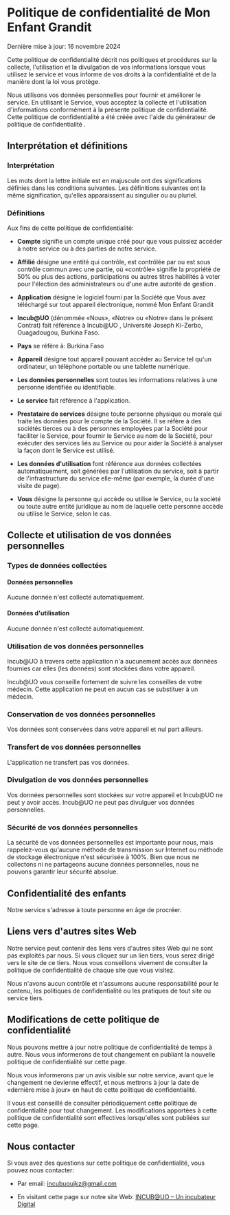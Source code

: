 # Politique de confidentialité de Mon Enfant Grandit

Dernière mise à jour: 16 novembre 2024

Cette politique de confidentialité décrit nos politiques et procédures sur la collecte, l'utilisation et la divulgation de vos informations lorsque vous utilisez le service et vous informe de vos droits à la confidentialité et de la manière dont la loi vous protège.

Nous utilisons vos données personnelles pour fournir et améliorer le service. En utilisant le Service, vous acceptez la collecte et l'utilisation d'informations conformément à la présente politique de confidentialité. Cette politique de confidentialité a été créée avec l'aide du générateur de politique de confidentialité .

## Interprétation et définitions

### Interprétation

Les mots dont la lettre initiale est en majuscule ont des significations définies dans les conditions suivantes. Les définitions suivantes ont la même signification, qu'elles apparaissent au singulier ou au pluriel.

### Définitions

Aux fins de cette politique de confidentialité:

* **Compte** signifie un compte unique créé pour que vous puissiez accéder à notre service ou à des parties de notre service.

* **Affilié** désigne une entité qui contrôle, est contrôlée par ou est sous contrôle commun avec une partie, où «contrôle» signifie la propriété de 50% ou plus des actions, participations ou autres titres habilités à voter pour l'élection des administrateurs ou d'une autre autorité de gestion .

* **Application** désigne le logiciel fourni par la Société que Vous avez téléchargé sur tout appareil électronique, nommé Mon Enfant Grandit

* **Incub@UO** (dénommée «Nous», «Notre» ou «Notre» dans le présent Contrat) fait référence à Incub@UO , Université Joseph Ki-Zerbo, Ouagadougou, Burkina Faso.

* **Pays** se réfère à: Burkina Faso

* **Appareil** désigne tout appareil pouvant accéder au Service tel qu'un ordinateur, un téléphone portable ou une tablette numérique.

* **Les données personnelles** sont toutes les informations relatives à une personne identifiée ou identifiable.

* **Le service** fait référence à l'application.

* **Prestataire de services** désigne toute personne physique ou morale qui traite les données pour le compte de la Société. Il se réfère à des sociétés tierces ou à des personnes employées par la Société pour faciliter le Service, pour fournir le Service au nom de la Société, pour exécuter des services liés au Service ou pour aider la Société à analyser la façon dont le Service est utilisé.

* **Les données d'utilisation** font référence aux données collectées automatiquement, soit générées par l'utilisation du service, soit à partir de l'infrastructure du service elle-même (par exemple, la durée d'une visite de page).

* **Vous** désigne la personne qui accède ou utilise le Service, ou la société ou toute autre entité juridique au nom de laquelle cette personne accède ou utilise le Service, selon le cas.

## Collecte et utilisation de vos données personnelles

### Types de données collectées

#### Données personnelles

Aucune donnée n'est collecté automatiquement.

#### Données d'utilisation

Aucune donnée n'est collecté automatiquement.

### Utilisation de vos données personnelles

Incub@UO à travers cette application n'a aucunement accès aux données  fournies car elles (les données) sont stockées dans votre appareil.

Incub@UO vous conseille fortement de suivre les conseilles de votre médecin. Cette application ne peut en aucun cas se substituer à un médecin.

### Conservation de vos données personnelles

Vos données sont conservées dans votre appareil et nul part ailleurs.

### Transfert de vos données personnelles

L'application ne transfert pas vos données.

### Divulgation de vos données personnelles

Vos données personnelles sont stockées sur votre appareil et Incub@UO ne peut y avoir accès.
Incub@UO ne peut pas divulguer vos données personnelles.

### Sécurité de vos données personnelles

La sécurité de vos données personnelles est importante pour nous, mais rappelez-vous qu'aucune méthode de transmission sur Internet ou méthode de stockage électronique n'est sécurisée à 100%. Bien que nous ne collectons ni ne partageons aucune données personnelles, nous ne pouvons garantir leur sécurité absolue.

## Confidentialité des enfants

Notre service s'adresse à toute personne en âge de procréer.

## Liens vers d'autres sites Web

Notre service peut contenir des liens vers d'autres sites Web qui ne sont pas exploités par nous. Si vous cliquez sur un lien tiers, vous serez dirigé vers le site de ce tiers. Nous vous conseillons vivement de consulter la politique de confidentialité de chaque site que vous visitez.

Nous n'avons aucun contrôle et n'assumons aucune responsabilité pour le contenu, les politiques de confidentialité ou les pratiques de tout site ou service tiers.

## Modifications de cette politique de confidentialité

Nous pouvons mettre à jour notre politique de confidentialité de temps à autre. Nous vous informerons de tout changement en publiant la nouvelle politique de confidentialité sur cette page.

Nous vous informerons par un avis visible sur notre service, avant que le changement ne devienne effectif, et nous mettrons à jour la date de «dernière mise à jour» en haut de cette politique de confidentialité.

Il vous est conseillé de consulter périodiquement cette politique de confidentialité pour tout changement. Les modifications apportées à cette politique de confidentialité sont effectives lorsqu'elles sont publiées sur cette page.

## Nous contacter

Si vous avez des questions sur cette politique de confidentialité, vous pouvez nous contacter:

* Par email: <incubuoujkz@gmail.com>

* En visitant cette page sur notre site Web: [INCUB@UO – Un incubateur Digital](https://incubuo.tech/)
